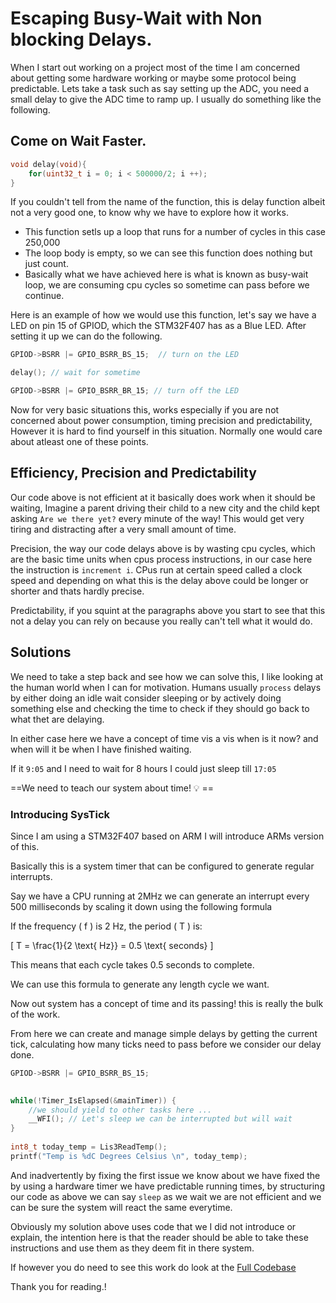  # Escaping Busy-Wait with Non blocking Delays. 


 When I start out working on a project most of the time I am concerned about 
 getting some hardware working or maybe some protocol being predictable. Lets 
 take a task such as say setting up the ADC, you need a small delay to give 
 the ADC time to ramp up. I usually do something like the following.

## Come on Wait Faster.


```c
void delay(void){
	for(uint32_t i = 0; i < 500000/2; i ++);
}
```


If you couldn't tell from the name of the function, this is delay function albeit 
not a very good one, to know why we have to explore how it works.

- This function setls up a loop that runs for a number of cycles in this case 
250,000
- The loop body is empty, so we can see this function does nothing but just 
count.
- Basically what we have achieved here is what is known as busy-wait loop, we 
are consuming cpu cycles so sometime can pass before we continue.


Here is an example of how we would use this function, let's say we have a LED 
on pin 15 of GPIOD, which the STM32F407 has as a Blue LED. After setting it up
we can do the following.

```c
GPIOD->BSRR |= GPIO_BSRR_BS_15;  // turn on the LED

delay(); // wait for sometime

GPIOD->BSRR |= GPIO_BSRR_BR_15; // turn off the LED
```


Now for very basic situations this, works especially if you are not concerned
about power consumption, timing precision and predictability, However it is 
hard to find yourself in this situation. Normally one would care about atleast 
one of these points.



## Efficiency, Precision and Predictability

Our code above is not efficient at it basically does work when it should be 
waiting, Imagine a parent driving their child to a new city and the child kept 
asking `Are we there yet?` every minute of the way! This would get very tiring
and distracting after a very small amount of time.

Precision, the way our code delays above is by wasting cpu cycles, which are 
the basic time units when cpus process instructions, in our case here the instruction 
is `increment i`. CPus run at certain speed called a clock speed and depending 
on what this is the delay above could be longer or shorter and thats hardly precise.

Predictability, if you squint at the paragraphs above you start to see that this 
not a delay you can rely on because you really can't tell what it would do.




## Solutions
We need to take a step back and see how we can solve this, I like looking at the
human world when I can for motivation. Humans usually `process` delays by either
doing an idle wait consider sleeping or by actively doing something else and 
checking the time to check if they should go back to what thet are delaying.

In either case here we have a concept of time vis a vis when is it now? and when 
will it be when I have finished waiting. 

If it `9:05` and I need to wait for 8 hours I could just sleep till `17:05`

==We need to teach our system about time! :bulb: ==


### Introducing SysTick
Since I am using a STM32F407 based on ARM I will introduce ARMs version of this.

Basically this is a system timer that can be configured to generate regular 
interrupts. 

Say we have a CPU running at 2MHz we can generate an interrupt every 500 milliseconds 
by scaling it down using the following formula

If the frequency \( f \) is 2 Hz, the period \( T \) is:

\[ T = \frac{1}{2 \text{ Hz}} = 0.5 \text{ seconds} \]

This means that each cycle takes 0.5 seconds to complete.


We can use this formula to generate any length cycle we want.


Now out system has a concept of  time and its passing! this is really the bulk 
of the work.

From here we can create and manage simple delays by getting the current tick, 
calculating how many ticks need to pass before we  consider our delay done. 

```c 
GPIOD->BSRR |= GPIO_BSRR_BS_15;
			

while(!Timer_IsElapsed(&mainTimer)) {
	//we should yield to other tasks here ...	
	__WFI(); // Let's sleep we can be interrupted but will wait
}
			
int8_t today_temp = Lis3ReadTemp();
printf("Temp is %dC Degrees Celsius \n", today_temp);
```

And inadvertently by fixing the first issue we know about we have fixed the 
by using  a hardware timer we have predictable running times, by structuring our 
code as above we can say `sleep` as we wait we are not efficient and we can be 
sure the system will react the same everytime. 

Obviously my solution above uses code that we I did not introduce or explain, the
intention here is that the reader should be able to take these instructions and 
use them as they deem fit in there system.

If however you do need to see this work do look at the [Full Codebase](https://github.com/zacck/uCDSP/tree/main/Src)



Thank you for reading.!


